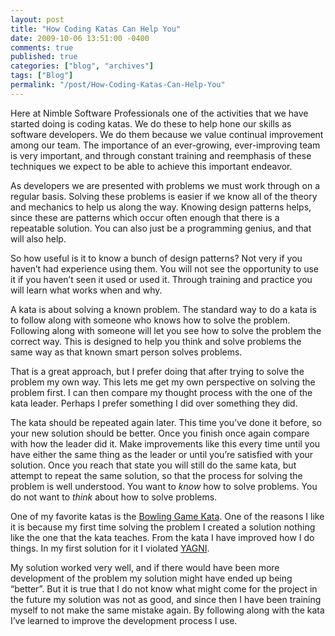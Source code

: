 ```yaml
---
layout: post
title: "How Coding Katas Can Help You"
date: 2009-10-06 13:51:00 -0400
comments: true
published: true
categories: ["blog", "archives"]
tags: ["Blog"]
permalink: "/post/How-Coding-Katas-Can-Help-You"
---
```

<!-- more -->

<p>Here at Nimble Software Professionals one of the activities that we have started doing is coding katas. We do these to help hone our skills as software developers. We do them because we value continual improvement among our team. The importance of an ever-growing, ever-improving team is very important, and through constant training and reemphasis of these techniques we expect to be able to achieve this important endeavor.</p>
<p>As developers we are presented with problems we must work through on a regular basis. Solving these problems is easier if we know all of the theory and mechanics to help us along the way. Knowing design patterns helps, since these are patterns which occur often enough that there is a repeatable solution. You can also just be a programming genius, and that will also help.</p>
<p>So how useful is it to know a bunch of design patterns? Not very if you haven&rsquo;t had experience using them. You will not see the opportunity to use it if you haven&rsquo;t seen it used or used it. Through training and practice you will learn what works when and why.</p>
<p>A kata is about solving a known problem. The standard way to do a kata is to follow along with someone who knows how to solve the problem. Following along with someone will let you see how to solve the problem the correct way. This is designed to help you think and solve problems the same way as that known smart person solves problems.</p>
<p>That is a great approach, but I prefer doing that after trying to solve the problem my own way. This lets me get my own perspective on solving the problem first. I can then compare my thought process with the one of the kata leader. Perhaps I prefer something I did over something they did.</p>
<p>The kata should be repeated again later. This time you&rsquo;ve done it before, so your new solution should be better. Once you finish once again compare with how the leader did it. Make improvements like this every time until you have either the same thing as the leader or until you&rsquo;re satisfied with your solution. Once you reach that state you will still do the same kata, but attempt to repeat the same solution, so that the process for solving the problem is well understood. You want to <em>know</em> how to solve problems. You do not want to <em>think</em> about how to solve problems.</p>
<p>One of my favorite katas is the <a href="http://www.butunclebob.com/ArticleS.UncleBob.TheBowlingGameKata" target="_blank">Bowling Game Kata</a>. One of the reasons I like it is because my first time solving the problem I created a solution nothing like the one that the kata teaches. From the kata I have improved how I do things. In my first solution for it I violated <a href="http://en.wikipedia.org/wiki/YAGNI" target="_blank">YAGNI</a>.</p>
<p>My solution worked very well, and if there would have been more development of the problem my solution might have ended up being &ldquo;better&rdquo;. But it is true that I do not know what might come for the project in the future my solution was not as good, and since then I have been training myself to not make the same mistake again. By following along with the kata I&rsquo;ve learned to improve the development process I use.</p>
